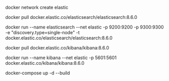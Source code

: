 docker network create elastic

docker pull docker.elastic.co/elasticsearch/elasticsearch:8.6.0

docker run --name elasticsearch --net elastic -p 9200:9200 -p 9300:9300 -e "discovery.type=single-node" -t docker.elastic.co/elasticsearch/elasticsearch:8.6.0

docker pull docker.elastic.co/kibana/kibana:8.6.0

docker run --name kibana --net elastic -p 5601:5601 docker.elastic.co/kibana/kibana:8.6.0



docker-compose up -d --build
